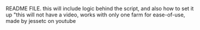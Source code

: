 README FILE. this will include logic behind the script, and also how to set it up "this will not have a video, works with only one farm for ease-of-use, made by jessetc on youtube
